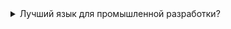 <details><summary>Лучший язык для промышленной разработки?</summary>
  
  ‎  
Этот абзац субъективен, однако опирается на [объективные бенчмарки](https://benchmarksgame-team.pages.debian.net/benchmarksgame/index.html). 
1. Прежде всего, язык должен быть достаточно мейнстримным, чтобы проект на нем был поддерживаемым. Сразу выбрасываем за борт всю экзотику и функциональщину вроде Haskell, Elixir, Nim, Erlang... Ruby туда же.
1. Общая практика показывает что слабая типизация однозначно вредит читаемости, поддерживаемости и порождает большое количество ошибок, поэтому выкидываем JavaScript и PHP. 
1. Идя далее, замечаем что динамическая типизация сильно ухудшает скорость работы, а варианты компиляции традиционно динамических языков, отличаются плохой поддерживаемостью, и выглядят скорее как извращение, поэтому за бортом остаётся и строго-типизированный, но динамический Python. 
1. В сухом остатке у нас есть мейнстримные строго-статически-типизированные C, C++, C#, Java, поднимающиеся к ним Kotlin, Go и Rust. 
1. Не каждый пожелает разбираться в абстракциях C++, поэтому, несмотря на лучшие пока показатели по скорости, отложим его вместе с более низкоуровневым Си для узких мест. 
1. C# и Java близнецы. Но C# более стройный синтаксически: в нем исправлены известные проблемы Java (слабые дженерики пропадающие на этапе компиляции, отсутствие пользовательских значимых типов на стеке, сочетаемость значимых и ссылочных типов как `List<Integer>`). 
1. Долгое время C# казался мне практически идеальным по кроссплатформености, высокоуровневости абстракций и скорости приближающейся местами к С++. Однако практика с Kotlin показала, что он превосходит C# и по концепциям, и по синтаксической стройности. Если C# идет по пути добавления в ядро языка все новых и новых абстракций и ключевых слов, то ядро Kotlin весьма лаконично, а весь синтаксический "сахар" базируется на встраиваемых лямбдах и вынесен в стандартную библиотеку. В чем здесь преимущество? Почти любую фичу, казалось бы языка, в Kotlin можно прочитать в стандартной библиотеке и понять как любой другой код. Kotlin, правда, немного уступает C# по скорости, но лишь потому что компилируется в байт-код Java. 
1. Перейдем к Go. Тут все так грустно и очевидно, что без лишних слов перейдем дальше к Rust. 
1. У Rust порог входа выше чем у C++, уже потому что на C++ сразу можно писать как на любом другом высокоуровневом ЯП, предоставив стандартной библиотеке разруливать работу с памятью. Rust же не даст спрятаться от решения вопросов безопасности и размещения в памяти и из-за этой необходимости, он (внезапно!) превращается в достаточно низкоуровневый язык, сравнимый скорее с Си, чем с C++.  

_Итак, по моему мнению на текущий момент, для написания большинства кроссплатформенных приложений удобнее всего использовать Kotlin, дополняя его C++ в тех случаях когда требуется скорость. Kotlin язык экосистемы Android по умолчанию, без проблем компилируется в JS и WebAssembly для браузеров, с небольшими приседаниями может быть использован для iOS, а с помощью jpackage легко можно подготовить исполняемый файл для Windows, macOS, Linux._
</details>

